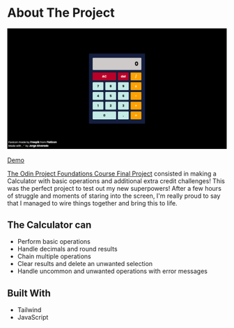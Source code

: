 # About The Project

![Screenshot of Calculator](preview.png)

[Demo](https://ca1cu1at3r.netlify.app/)

[The Odin Project Foundations Course Final Project](https://www.theodinproject.com/lessons/foundations-calculator) consisted in making a Calculator with basic operations and additional extra credit challenges! This was the perfect project to test out my new superpowers! After a few hours of struggle and moments of staring into the screen, I'm really proud to say that I managed to wire things together and bring this to life.

## The Calculator can

- Perform basic operations
- Handle decimals and round results
- Chain multiple operations
- Clear results and delete an unwanted selection
- Handle uncommon and unwanted operations with error messages

## Built With

- Tailwind
- JavaScript
